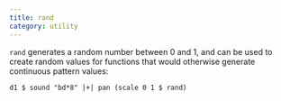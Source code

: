 ```yaml
---
title: rand
category: utility
---
```


`rand` generates a random number between 0 and 1, and can
be used to create random values for functions that would
otherwise generate continuous pattern values:

~~~~{haskell}
d1 $ sound "bd*8" |+| pan (scale 0 1 $ rand)
~~~~

